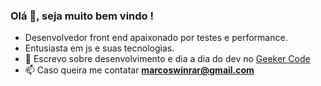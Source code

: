 <h3>Olá 👋, seja muito bem vindo !</h3>

- Desenvolvedor front end apaixonado por testes e performance.
- Entusiasta em js e suas tecnologias.
- 📝 Escrevo sobre desenvolvimento e dia a dia do dev no [Geeker Code](https://geekercode.com.br)
- 📫 Caso queira me contatar **marcoswinrar@gmail.com**

